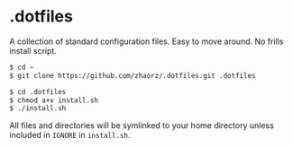 # .dotfiles

A collection of standard configuration files. Easy to move around. No frills
install script.

```bash
$ cd ~
$ git clone https://github.com/zhaorz/.dotfiles.git .dotfiles

$ cd .dotfiles
$ chmod a+x install.sh
$ ./install.sh
```

All files and directories will be symlinked to your home directory unless
included in `IGNORE` in `install.sh`.
